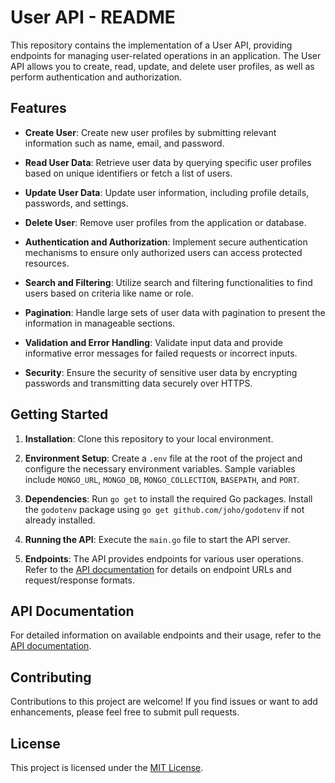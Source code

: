 # User API - README

This repository contains the implementation of a User API, providing endpoints for managing user-related operations in an application. The User API allows you to create, read, update, and delete user profiles, as well as perform authentication and authorization.

## Features

- **Create User**: Create new user profiles by submitting relevant information such as name, email, and password.

- **Read User Data**: Retrieve user data by querying specific user profiles based on unique identifiers or fetch a list of users.

- **Update User Data**: Update user information, including profile details, passwords, and settings.

- **Delete User**: Remove user profiles from the application or database.

- **Authentication and Authorization**: Implement secure authentication mechanisms to ensure only authorized users can access protected resources.

- **Search and Filtering**: Utilize search and filtering functionalities to find users based on criteria like name or role.

- **Pagination**: Handle large sets of user data with pagination to present the information in manageable sections.

- **Validation and Error Handling**: Validate input data and provide informative error messages for failed requests or incorrect inputs.

- **Security**: Ensure the security of sensitive user data by encrypting passwords and transmitting data securely over HTTPS.

## Getting Started

1. **Installation**: Clone this repository to your local environment.

2. **Environment Setup**: Create a `.env` file at the root of the project and configure the necessary environment variables. Sample variables include `MONGO_URL`, `MONGO_DB`, `MONGO_COLLECTION`, `BASEPATH`, and `PORT`.

3. **Dependencies**: Run `go get` to install the required Go packages. Install the `godotenv` package using `go get github.com/joho/godotenv` if not already installed.

4. **Running the API**: Execute the `main.go` file to start the API server.

5. **Endpoints**: The API provides endpoints for various user operations. Refer to the [API documentation](api_documentation.md) for details on endpoint URLs and request/response formats.

## API Documentation

For detailed information on available endpoints and their usage, refer to the [API documentation](api_documentation.md).

## Contributing

Contributions to this project are welcome! If you find issues or want to add enhancements, please feel free to submit pull requests.

## License

This project is licensed under the [MIT License](LICENSE).
